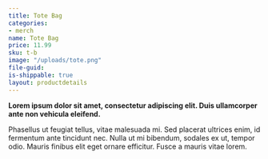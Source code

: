 ```yaml
---
title: Tote Bag
categories:
- merch
name: Tote Bag
price: 11.99
sku: t-b
image: "/uploads/tote.png"
file-guid: 
is-shippable: true
layout: productdetails
---
```


**Lorem ipsum dolor sit amet, consectetur adipiscing elit. Duis ullamcorper ante non vehicula eleifend.**

Phasellus ut feugiat tellus, vitae malesuada mi. Sed placerat ultrices enim, id fermentum ante tincidunt nec.
Nulla ut mi bibendum, sodales ex ut, tempor odio. Mauris finibus elit eget ornare efficitur. Fusce a mauris vitae lorem.